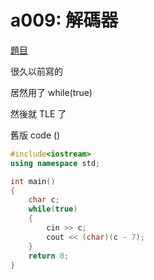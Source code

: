 # a009: 解碼器

[題目](https://zerojudge.tw/ShowProblem?problemid=a009)

很久以前寫的

居然用了 while(true)

然後就 TLE 了

舊版 code ()
~~~cpp
#include<iostream>
using namespace std;

int main()
{
    char c;
    while(true)
    {
        cin >> c;
        cout << (char)(c - 7);
    }
    return 0;
}
~~~
